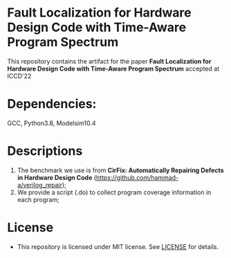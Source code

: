 # Fault Localization for Hardware Design Code with Time-Aware Program Spectrum
This repository contains the artifact for the paper **Fault Localization for Hardware Design Code with Time-Aware Program Spectrum** accepted at ICCD'22
# Dependencies: 
GCC, Python3.8, Modelsim10.4
# Descriptions
1. The benchmark we use is from **CirFix: Automatically Repairing Defects in Hardware Design
Code** (https://github.com/hammad-a/verilog_repair);
2. We provide a script (.do) to collect program coverage information in each program;
# **License**
* This repository is licensed under MIT license. See [LICENSE](https://github.com/wndif/Mantra/blob/main/LICENSE) for details. 

